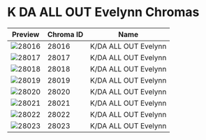 # K DA ALL OUT Evelynn Chromas

| Preview | Chroma ID | Name |
|---------|-----------|------|
| ![28016](https://raw.communitydragon.org/latest/plugins/rcp-be-lol-game-data/global/default/v1/champion-chroma-images/28/28016.png) | 28016 | K/DA ALL OUT Evelynn |
| ![28017](https://raw.communitydragon.org/latest/plugins/rcp-be-lol-game-data/global/default/v1/champion-chroma-images/28/28017.png) | 28017 | K/DA ALL OUT Evelynn |
| ![28018](https://raw.communitydragon.org/latest/plugins/rcp-be-lol-game-data/global/default/v1/champion-chroma-images/28/28018.png) | 28018 | K/DA ALL OUT Evelynn |
| ![28019](https://raw.communitydragon.org/latest/plugins/rcp-be-lol-game-data/global/default/v1/champion-chroma-images/28/28019.png) | 28019 | K/DA ALL OUT Evelynn |
| ![28020](https://raw.communitydragon.org/latest/plugins/rcp-be-lol-game-data/global/default/v1/champion-chroma-images/28/28020.png) | 28020 | K/DA ALL OUT Evelynn |
| ![28021](https://raw.communitydragon.org/latest/plugins/rcp-be-lol-game-data/global/default/v1/champion-chroma-images/28/28021.png) | 28021 | K/DA ALL OUT Evelynn |
| ![28022](https://raw.communitydragon.org/latest/plugins/rcp-be-lol-game-data/global/default/v1/champion-chroma-images/28/28022.png) | 28022 | K/DA ALL OUT Evelynn |
| ![28023](https://raw.communitydragon.org/latest/plugins/rcp-be-lol-game-data/global/default/v1/champion-chroma-images/28/28023.png) | 28023 | K/DA ALL OUT Evelynn |